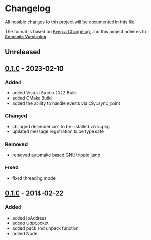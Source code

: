 # Changelog

All notable changes to this project will be documented in this file.

The format is based on [Keep a Changelog](https://keepachangelog.com/en/1.0.0/),
and this project adheres to [Semantic Versioning](https://semver.org/spec/v2.0.0.html).

## [Unreleased]

## [0.1.0] - 2023-02-10

### Added

- added Vistual Studio 2022 Build
- added CMake Build
- added the ability to handle events via c9y::sync_point

### Changed

- changed dependencies to be installed via vcpkg
- updated message registration to be type safe

### Removed  

- removed automake based GNU tripple jump

### Fixed

- fixed threading model

## [0.1.0] - 2014-02-22

### Added

- added IpAddress
- added UdpSocket
- added pack and unpack function
- added Node

[Unreleased]: https://github.com/rioki/spdr/compare/v0.2.0...master

[0.2.0]: https://github.com/rioki/spdr/compare/v0.1.0...v0.2.0
[0.1.0]: https://github.com/rioki/spdr/commits/v0.1.0